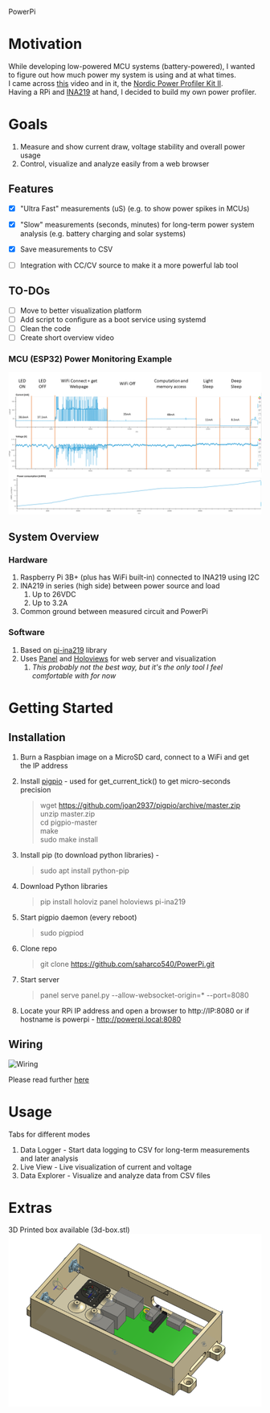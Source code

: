 PowerPi
# Motivation
While developing low-powered MCU systems (battery-powered), I wanted to figure out how much power my system is using and at what times.   
I came across [this](https://youtu.be/LUB8RWzzLWc?si=opCwQNiDN8U8gNQn&t=515) video and in it, the [Nordic Power Profiler Kit II](https://www.nordicsemi.com/Products/Development-hardware/Power-Profiler-Kit-2).  
Having a RPi and [INA219](https://www.adafruit.com/product/904)  at hand, I decided to build my own power profiler.

# Goals
1. Measure and show current draw, voltage stability and overall power usage
2. Control, visualize and analyze easily from a web browser


## Features
- [x] "Ultra Fast" measurements (uS) (e.g. to show power spikes in MCUs)
- [x] "Slow" measurements (seconds, minutes) for long-term power system analysis (e.g. battery charging and solar systems)
- [x] Save measurements to CSV
- [ ] Integration with CC/CV source to make it a more powerful lab tool


## TO-DOs
- [ ] Move to better visualization platform
- [ ] Add script to configure as a boot service using systemd
- [ ] Clean the code
- [ ] Create short overview video

### MCU (ESP32) Power Monitoring Example
<img src="mcu-example.png" alt="drawing" width="900"/>

## System Overview
### Hardware
1. Raspberry Pi 3B+ (plus has WiFi built-in) connected to INA219 using I2C 
2. INA219 in series (high side) between power source and load
   1. Up to 26VDC
   2. Up to 3.2A
3. Common ground between measured circuit and PowerPi

### Software
1. Based on [pi-ina219](https://pypi.org/project/pi-ina219/) library
2. Uses [Panel](https://panel.holoviz.org/) and [Holoviews](https://holoviews.org/) for web server and visualization
   1. *This probably not the best way, but it's the only tool I feel comfortable with for now* 
# Getting Started
## Installation
1. Burn a Raspbian image on a MicroSD card, connect to a WiFi and get the IP address
1. Install [pigpio](https://abyz.me.uk/rpi/pigpio/download.html) - used for get_current_tick() to get micro-seconds precision

    > wget https://github.com/joan2937/pigpio/archive/master.zip  
    unzip master.zip  
    cd pigpio-master  
    make  
    sudo make install  

2. Install pip (to download python libraries) - 
    > sudo apt install python-pip
3. Download Python libraries
    > pip install holoviz panel holoviews pi-ina219 
4. Start pigpio daemon (every reboot)
    > sudo pigpiod
5. Clone repo
    > git clone https://github.com/saharco540/PowerPi.git
6. Start server
    > panel serve panel.py --allow-websocket-origin=* --port=8080
7. Locate your RPi IP address and open a browser to http://IP:8080 or if hostname is powerpi - http://powerpi.local:8080


## Wiring
![Wiring](https://cdn-learn.adafruit.com/assets/assets/000/059/052/medium640/adafruit_products_raspi_ina219_i2c_bb.jpg?1534095144)

Please read further [here](https://learn.adafruit.com/adafruit-ina219-current-sensor-breakout/overview)

# Usage
Tabs for different modes
   1. Data Logger - Start data logging to CSV for long-term measurements and later analysis
   2. Live View - Live visualization of current and voltage
   3. Data Explorer - Visualize and analyze data from CSV files

# Extras
3D Printed box available (3d-box.stl)  
<img src="3d-box.png" alt="drawing" width="650"/>
